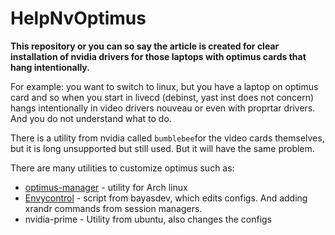 # HelpNvOptimus
**This repository or you can so say the article is created for clear installation of nvidia drivers for those laptops with optimus cards that hang intentionally.**

For example: you want to switch to linux, but you have a laptop on optimus card and so when you start in livecd (debinst, yast inst does not concern) hangs intentionally in video drivers nouveau or even with proprtar drivers. And you do not understand what to do.

There is a utility from nvidia called `bumblebee`for the video cards themselves, but it is long unsupported but still used. But it will have the same problem.

There are many utilities to customize optimus such as:
* [optimus-manager](https://github.com/askannz/optimus-manager) - utility for Arch linux
* [Envycontrol](https://github.com/bayasdev/envycontrol) - script from bayasdev, which edits configs. And adding xrandr commands from session managers.
* nvidia-prime - Utility from ubuntu, also changes the configs


